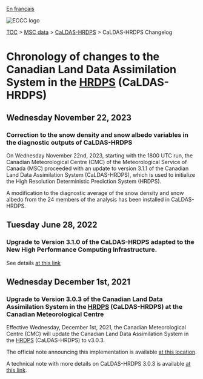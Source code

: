 [En français](changelog_caldas-hrdps_fr.md)

![ECCC logo](../../img_eccc-logo.png)

[TOC](../../readme_en.md) > [MSC data](../readme_en.md) > [CaLDAS-HRDPS](readme_caldas-hrdps_en.md) > CaLDAS-HRDPS Changelog

# Chronology of changes to the Canadian Land Data Assimilation System in the [HRDPS](../nwp_hrdps/readme_hrdps_en.md) (CaLDAS-HRDPS)

## Wednesday November 22, 2023

### Correction to the snow density and snow albedo variables in the diagnostic outputs of CaLDAS-HRDPS

On Wednesday November 22nd, 2023, starting with the 1800 UTC run, the Canadian Meteorological Centre (CMC) of the Meteorological Service of Canada (MSC) proceeded with an update to version 3.1.1 of the Canadian Land Data Assimilation System (CaLDAS-HRDPS), which is used to initialize the High Resolution Deterministic Prediction System (HRDPS).

A modification to the diagnostic average of the snow density and snow albedo from the 24 members of the analysis has been installed in CaLDAS-HRDPS.

## Tuesday June 28, 2022

### Upgrade to Version 3.1.0 of the CaLDAS-HRDPS adapted to the New High Performance Computing Infrastructure.

See details [at this link](../changelog_multisystems_en.md)

## Wednesday December 1st, 2021

### Upgrade to Version 3.0.3 of the Canadian Land Data Assimilation System in the [HRDPS](../nwp_hrdps/readme_hrdps_en.md) (CaLDAS-HRDPS) at the Canadian Meteorological Centre

Effective Wednesday, December 1st, 2021, the Canadian Meteorological Centre (CMC) will update the Canadian Land Data Assimilation System in the [HRDPS](../nwp_hrdps/readme_hrdps_en.md) (CaLDAS-HRDPS) to v3.0.3.

The official note announcing this implementation is available [at this location](https://dd.meteo.gc.ca/doc/genots/2021/11/26/NOCN03_CWAO_262118___50159).

A technical note with more details on CaLDAS-HRDPS 3.0.3 is available [at this link](https://collaboration.cmc.ec.gc.ca/cmc/cmoi/product_guide/docs/tech_notes/technote_hrdps-600_caldas-303_e.pdf).



